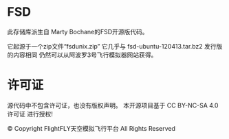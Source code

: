 # FSD
此存储库派生自 Marty Bochane的FSD开源版代码。

它起源于一个zip文件“fsdunix.zip” 
它几乎与 fsd-ubuntu-120413.tar.bz2 发行版的内容相同 仍然可以从阿波罗3号飞行模拟器网站获得。

# 许可证
源代码中不包含许可证，也没有版权声明。
本开源项目基于 CC BY-NC-SA 4.0 许可证 进行授权!

© Copyright FlightFLY天空模拟飞行平台 All Rights Reserved

